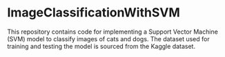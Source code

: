 # ImageClassificationWithSVM
This repository contains code for implementing a Support Vector Machine (SVM) model to classify images of cats and dogs. The dataset used for training and testing the model is sourced from the Kaggle dataset.
